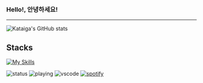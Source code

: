 ### Hello!, 안녕하세요!
---

![Kataiga's GitHub stats](https://github-readme-stats.vercel.app/api?username=kataiga&show_icons=true&theme=radical)


**Stacks**<br />
---
[![My Skills](https://skillicons.dev/icons?i=js,ts,html,css,react,gitlab,nodejs,nestjs,graphql)](https://skillicons.dev)

![status](https://dev.discordprofiles.me/badge/status/202716385435058176?simple=true)
![playing](https://dev.discordprofiles.me/badge/playing/202716385435058176)
![vscode](https://dev.discordprofiles.me/badge/vscode/202716385435058176)
[![spotify](https://dev.discordprofiles.me/badge/spotify/202716385435058176)](https://dev.discordprofiles.me/openspotify/202716385435058176)
